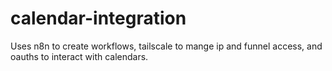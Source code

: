 # calendar-integration
Uses n8n to create workflows, tailscale to mange ip and funnel access, and oauths to interact with calendars.
